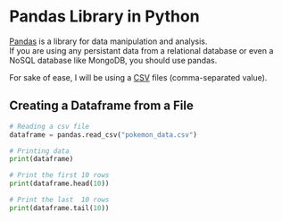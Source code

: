 # Pandas Library in Python
[Pandas](https://pandas.pydata.org/) is a library for data manipulation and analysis. <br />
If you are using any persistant data from a relational database or even a NoSQL database like MongoDB, you should use pandas. 

For sake of ease, I will be using a [CSV](https://www.howtogeek.com/348960/what-is-a-csv-file-and-how-do-i-open-it/) files (comma-separated value).

## Creating a Dataframe from a File

```Python
# Reading a csv file
dataframe = pandas.read_csv("pokemon_data.csv")

# Printing data
print(dataframe)

# Print the first 10 rows
print(dataframe.head(10))

# Print the last  10 rows
print(dataframe.tail(10))
```

## 

```Python

```

##

```Python

```

##

```Python

```

##

```Python

```
